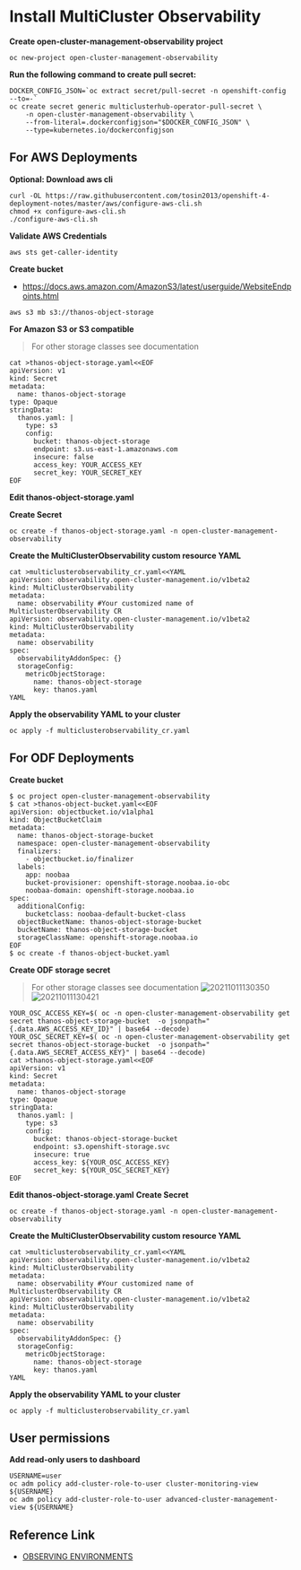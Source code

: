 # Install MultiCluster Observability  

**Create open-cluster-management-observability  project** 
```
oc new-project open-cluster-management-observability 
```

**Run the following command to create pull secret:**
```
DOCKER_CONFIG_JSON=`oc extract secret/pull-secret -n openshift-config --to=-`
oc create secret generic multiclusterhub-operator-pull-secret \
    -n open-cluster-management-observability \
    --from-literal=.dockerconfigjson="$DOCKER_CONFIG_JSON" \
    --type=kubernetes.io/dockerconfigjson
```

## For AWS Deployments
**Optional: Download aws cli**
```
curl -OL https://raw.githubusercontent.com/tosin2013/openshift-4-deployment-notes/master/aws/configure-aws-cli.sh
chmod +x configure-aws-cli.sh
./configure-aws-cli.sh
```

**Validate AWS Credentials**
```
aws sts get-caller-identity 
```

**Create bucket**
* https://docs.aws.amazon.com/AmazonS3/latest/userguide/WebsiteEndpoints.html
```
aws s3 mb s3://thanos-object-storage
```


**For Amazon S3 or S3 compatible**
> For other storage classes see documentation 
```
cat >thanos-object-storage.yaml<<EOF
apiVersion: v1
kind: Secret
metadata:
  name: thanos-object-storage
type: Opaque
stringData:
  thanos.yaml: |
    type: s3
    config:
      bucket: thanos-object-storage
      endpoint: s3.us-east-1.amazonaws.com
      insecure: false
      access_key: YOUR_ACCESS_KEY
      secret_key: YOUR_SECRET_KEY
EOF
```

**Edit thanos-object-storage.yaml**

**Create Secret**
```
oc create -f thanos-object-storage.yaml -n open-cluster-management-observability
```

**Create the MultiClusterObservability custom resource YAML**
```
cat >multiclusterobservability_cr.yaml<<YAML
apiVersion: observability.open-cluster-management.io/v1beta2
kind: MultiClusterObservability
metadata:
  name: observability #Your customized name of MulticlusterObservability CR
apiVersion: observability.open-cluster-management.io/v1beta2
kind: MultiClusterObservability
metadata:
  name: observability
spec:
  observabilityAddonSpec: {}
  storageConfig:
    metricObjectStorage:
      name: thanos-object-storage
      key: thanos.yaml
YAML
```

**Apply the observability YAML to your cluster**
```
oc apply -f multiclusterobservability_cr.yaml
```

## For ODF Deployments


**Create bucket**
```
$ oc project open-cluster-management-observability 
$ cat >thanos-object-bucket.yaml<<EOF
apiVersion: objectbucket.io/v1alpha1
kind: ObjectBucketClaim
metadata:
  name: thanos-object-storage-bucket
  namespace: open-cluster-management-observability 
  finalizers:
    - objectbucket.io/finalizer
  labels:
    app: noobaa
    bucket-provisioner: openshift-storage.noobaa.io-obc
    noobaa-domain: openshift-storage.noobaa.io
spec:
  additionalConfig:
    bucketclass: noobaa-default-bucket-class
  objectBucketName: thanos-object-storage-bucket
  bucketName: thanos-object-storage-bucket
  storageClassName: openshift-storage.noobaa.io
EOF
$ oc create -f thanos-object-bucket.yaml
```


**Create ODF storage secret**
> For other storage classes see documentation 
![20211011130350](https://i.imgur.com/CL8E1Wo.png)
![20211011130421](https://i.imgur.com/1jgOHnz.png)
```
YOUR_OSC_ACCESS_KEY=$( oc -n open-cluster-management-observability get secret thanos-object-storage-bucket  -o jsonpath="{.data.AWS_ACCESS_KEY_ID}" | base64 --decode)
YOUR_OSC_SECRET_KEY=$( oc -n open-cluster-management-observability get secret thanos-object-storage-bucket  -o jsonpath="{.data.AWS_SECRET_ACCESS_KEY}" | base64 --decode)
cat >thanos-object-storage.yaml<<EOF
apiVersion: v1
kind: Secret
metadata:
  name: thanos-object-storage
type: Opaque
stringData:
  thanos.yaml: |
    type: s3
    config:
      bucket: thanos-object-storage-bucket
      endpoint: s3.openshift-storage.svc
      insecure: true
      access_key: ${YOUR_OSC_ACCESS_KEY}
      secret_key: ${YOUR_OSC_SECRET_KEY}
EOF
```
**Edit thanos-object-storage.yaml**
**Create Secret**
```
oc create -f thanos-object-storage.yaml -n open-cluster-management-observability
```

**Create the MultiClusterObservability custom resource YAML**
```
cat >multiclusterobservability_cr.yaml<<YAML
apiVersion: observability.open-cluster-management.io/v1beta2
kind: MultiClusterObservability
metadata:
  name: observability #Your customized name of MulticlusterObservability CR
apiVersion: observability.open-cluster-management.io/v1beta2
kind: MultiClusterObservability
metadata:
  name: observability
spec:
  observabilityAddonSpec: {}
  storageConfig:
    metricObjectStorage:
      name: thanos-object-storage
      key: thanos.yaml
YAML
```

**Apply the observability YAML to your cluster**
```
oc apply -f multiclusterobservability_cr.yaml
```

## User permissions

**Add read-only users to dashboard**
``` 
USERNAME=user
oc adm policy add-cluster-role-to-user cluster-monitoring-view  ${USERNAME}
oc adm policy add-cluster-role-to-user advanced-cluster-management-view ${USERNAME}
```

## Reference Link
* [OBSERVING ENVIRONMENTS](https://access.redhat.com/documentation/en-us/red_hat_advanced_cluster_management_for_kubernetes/2.4/html/observability/index)